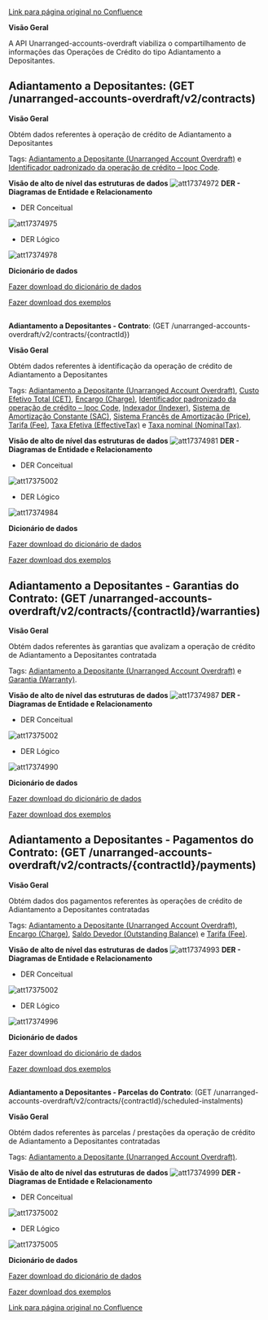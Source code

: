 [Link para página original no Confluence](https://openfinancebrasil.atlassian.net/wiki/spaces/OF/pages/17374911)

**Visão Geral**

A API Unarranged-accounts-overdraft viabiliza o compartilhamento de informações das Operações de Crédito do tipo Adiantamento a Depositantes.

## **Adiantamento a Depositantes**: (GET /unarranged-accounts-overdraft/v2/contracts)

**Visão Geral**

Obtém dados referentes à operação de crédito de Adiantamento a Depositantes

Tags: [Adiantamento a Depositante (Unarranged Account Overdraft)](https://openbanking-brasil.github.io/areadesenvolvedor/#glossarioAdiantamentoDepositante) e [Identificador padronizado da operação de crédito – Ipoc Code](https://openbanking-brasil.github.io/areadesenvolvedor/#glossarioIPOC).

**Visão de alto de nível das estruturas de dados**
![att17374972](Informa%c3%a7%c3%b5es%20Gerais%20-%20Adiantamento%20a%20Depositantes%20-%20v2.0.0/attachments/TLD_UnarrangedAccountsOverdraft_List-11e82848.png)
**DER - Diagramas de Entidade e Relacionamento**

- DER Conceitual

![att17374975](Informa%c3%a7%c3%b5es%20Gerais%20-%20Adiantamento%20a%20Depositantes%20-%20v2.0.0/attachments/DER_UnarrangedAccOverdraft_List_Conceitual-7cb78532.png)

- DER Lógico

![att17374978](Informa%c3%a7%c3%b5es%20Gerais%20-%20Adiantamento%20a%20Depositantes%20-%20v2.0.0/attachments/DER_UnarrangedAccountOverdraft_List-62c962b2.png)

**Dicionário de dados**

[Fazer download do dicionário de dados](https://openbanking-brasil.github.io/openapi/dictionary/unarrangedAccountsOverdraftGetContracts_v2.csv)

[Fazer download dos exemplos](https://openbanking-brasil.github.io/areadesenvolvedor/dictionary/example/examples_unarranged_accounts_overdraft_contract_list.csv)

##   
**Adiantamento a Depositantes - Contrato**: (GET /unarranged-accounts-overdraft/v2/contracts/{contractId})

**Visão Geral**

Obtém dados referentes à identificação da operação de crédito de Adiantamento a Depositantes

Tags: [Adiantamento a Depositante (Unarranged Account Overdraft)](https://openbanking-brasil.github.io/areadesenvolvedor/#glossarioAdiantamentoDepositante), [Custo Efetivo Total (CET)](https://openbanking-brasil.github.io/areadesenvolvedor/#glossarioCET), [Encargo (Charge)](https://openbanking-brasil.github.io/areadesenvolvedor/#glossarioEncargo), [Identificador padronizado da operação de crédito – Ipoc Code](https://openbanking-brasil.github.io/areadesenvolvedor/#glossarioIPOC), [Indexador (Indexer)](https://openbanking-brasil.github.io/areadesenvolvedor/#glossarioIndexador), [Sistema de Amortização Constante (SAC)](https://openbanking-brasil.github.io/areadesenvolvedor/#glossarioSAC), [Sistema Francês de Amortização (Price)](https://openbanking-brasil.github.io/areadesenvolvedor/#glossarioPrice), [Tarifa (Fee)](https://openbanking-brasil.github.io/areadesenvolvedor/#glossarioTarifa), [Taxa Efetiva (EffectiveTax)](https://openbanking-brasil.github.io/areadesenvolvedor/#glossarioTaxaEfetiva) e [Taxa nominal (NominalTax)](https://openbanking-brasil.github.io/areadesenvolvedor/#glossarioTaxaNominal).

**Visão de alto de nível das estruturas de dados**
![att17374981](Informa%c3%a7%c3%b5es%20Gerais%20-%20Adiantamento%20a%20Depositantes%20-%20v2.0.0/attachments/TLD_UnarrangedAccountsOverdraft_Contract-b511db56.png)
**DER - Diagramas de Entidade e Relacionamento**

- DER Conceitual

![att17375002](Informa%c3%a7%c3%b5es%20Gerais%20-%20Adiantamento%20a%20Depositantes%20-%20v2.0.0/attachments/DER_UnarrangedAccountsOverdraft-1f5fe687.png)

- DER Lógico

![att17374984](Informa%c3%a7%c3%b5es%20Gerais%20-%20Adiantamento%20a%20Depositantes%20-%20v2.0.0/attachments/DER_UnarrangedAccountsOverdraft_Contract-cf6c3b8d.png)

**Dicionário de dados**

[Fazer download do dicionário de dados](https://openbanking-brasil.github.io/openapi/dictionary/unarrangedAccountsOverdraftGetContractsContractId_v2.csv)

[Fazer download dos exemplos](https://openbanking-brasil.github.io/areadesenvolvedor/dictionary/example/examples_unarranged_accounts_overdraft_contract.csv)

## **Adiantamento a Depositantes - Garantias do Contrato**: (GET /unarranged-accounts-overdraft/v2/contracts/{contractId}/warranties)

**Visão Geral**

Obtém dados referentes às garantias que avalizam a operação de crédito de Adiantamento a Depositantes contratada

Tags: [Adiantamento a Depositante (Unarranged Account Overdraft)](https://openbanking-brasil.github.io/areadesenvolvedor/#glossarioAdiantamentoDepositante) e [Garantia (Warranty)](https://openbanking-brasil.github.io/areadesenvolvedor/#glossarioGarantia).

**Visão de alto de nível das estruturas de dados**
![att17374987](Informa%c3%a7%c3%b5es%20Gerais%20-%20Adiantamento%20a%20Depositantes%20-%20v2.0.0/attachments/TLD_UnarrangedAccountsOverdraft_Warranties-9db6e796.png)
**DER - Diagramas de Entidade e Relacionamento**

- DER Conceitual

![att17375002](Informa%c3%a7%c3%b5es%20Gerais%20-%20Adiantamento%20a%20Depositantes%20-%20v2.0.0/attachments/DER_UnarrangedAccountsOverdraft-1f5fe687.png)

- DER Lógico

![att17374990](Informa%c3%a7%c3%b5es%20Gerais%20-%20Adiantamento%20a%20Depositantes%20-%20v2.0.0/attachments/DER_UnarrangedAccountsOverdraft_Warranties-9ff37998.png)

**Dicionário de dados**

[Fazer download do dicionário de dados](https://openbanking-brasil.github.io/openapi/dictionary/unarrangedAccountsOverdraftGetContractsContractIdWarranties_v2.csv)

[Fazer download dos exemplos](https://openbanking-brasil.github.io/areadesenvolvedor/dictionary/example/examples_unarranged_accounts_overdraft_warranties.csv)  

## **Adiantamento a Depositantes - Pagamentos do Contrato**: (GET /unarranged-accounts-overdraft/v2/contracts/{contractId}/payments)

**Visão Geral**

Obtém dados dos pagamentos referentes às operações de crédito de Adiantamento a Depositantes contratadas

Tags: [Adiantamento a Depositante (Unarranged Account Overdraft)](https://openbanking-brasil.github.io/areadesenvolvedor/#glossarioAdiantamentoDepositante), [Encargo (Charge)](https://openbanking-brasil.github.io/areadesenvolvedor/#glossarioEncargo), [Saldo Devedor (Outstanding Balance)](https://openbanking-brasil.github.io/areadesenvolvedor/#glossarioSaldoDevedor) e [Tarifa (Fee)](https://openbanking-brasil.github.io/areadesenvolvedor/#glossarioTarifa).

**Visão de alto de nível das estruturas de dados**
![att17374993](Informa%c3%a7%c3%b5es%20Gerais%20-%20Adiantamento%20a%20Depositantes%20-%20v2.0.0/attachments/TLD_UnarrangedAccountsOverdraft_Payments-19ca5a52.png)
**DER - Diagramas de Entidade e Relacionamento**

- DER Conceitual

![att17375002](Informa%c3%a7%c3%b5es%20Gerais%20-%20Adiantamento%20a%20Depositantes%20-%20v2.0.0/attachments/DER_UnarrangedAccountsOverdraft-1f5fe687.png)

- DER Lógico

![att17374996](Informa%c3%a7%c3%b5es%20Gerais%20-%20Adiantamento%20a%20Depositantes%20-%20v2.0.0/attachments/DER_UnarrangedAccountsOverdraft_Payments-f5bdbe9f.png)

**Dicionário de dados**

[Fazer download do dicionário de dados](https://openbanking-brasil.github.io/openapi/dictionary/unarrangedAccountsOverdraftGetContractsContractIdPayments_v2.csv)

[Fazer download dos exemplos](https://openbanking-brasil.github.io/areadesenvolvedor/dictionary/example/examples_unarranged_accounts_overdraft_payments.csv)

##   
**Adiantamento a Depositantes - Parcelas do Contrato**: (GET /unarranged-accounts-overdraft/v2/contracts/{contractId}/scheduled-instalments)

**Visão Geral**

Obtém dados referentes às parcelas / prestações da operação de crédito de Adiantamento a Depositantes contratadas

Tags: [Adiantamento a Depositante (Unarranged Account Overdraft)](https://openbanking-brasil.github.io/areadesenvolvedor/#glossarioAdiantamentoDepositante).

**Visão de alto de nível das estruturas de dados**
![att17374999](Informa%c3%a7%c3%b5es%20Gerais%20-%20Adiantamento%20a%20Depositantes%20-%20v2.0.0/attachments/TLD_UnarrangedAccountsOverdraft_Instalments-13550441.png)
**DER - Diagramas de Entidade e Relacionamento**

- DER Conceitual

![att17375002](Informa%c3%a7%c3%b5es%20Gerais%20-%20Adiantamento%20a%20Depositantes%20-%20v2.0.0/attachments/DER_UnarrangedAccountsOverdraft-1f5fe687.png)

- DER Lógico

![att17375005](Informa%c3%a7%c3%b5es%20Gerais%20-%20Adiantamento%20a%20Depositantes%20-%20v2.0.0/attachments/DER_UnarrangedAccountsOverdraft_Instalments-92c17364.png)

**Dicionário de dados**

[Fazer download do dicionário de dados](https://openbanking-brasil.github.io/openapi/dictionary/unarrangedAccountsOverdraftGetContractsContractIdScheduledInstalments_v2.csv)

[Fazer download dos exemplos](https://openbanking-brasil.github.io/areadesenvolvedor/dictionary/example/examples_unarranged_accounts_overdraft_scheduled_instalments.csv)

[Link para página original no Confluence](https://openfinancebrasil.atlassian.net/wiki/spaces/OF/pages/17374911)